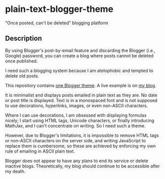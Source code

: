 # plain-text-blogger-theme

"Once posted, can't be deleted" blogging platform

## Description

By using Blogger's post-by-email feature and discarding the Blogger (i.e.,
Google) password, you can create a blog where posts cannot be deleted once
published.

I need such a blogging system because I am atelophobic and tempted to delete old
posts.

This repository contains [one Blogger theme](theme.xml).  A live example is on
[my blog](https://yuukikonnobot.blogspot.com/).

It is minimalist and displays posts emailed in plain text as they are.  No date
or post title is displayed.  Text is in a monospaced font and is not supposed to
use decorations, hyperlinks, images, or even non-ASCII characters.

Where I can use decorations, I am obsessed with displaying formulas nicely; I
start using HTML tags, Unicode characters, or finally introducing MathJax, and I
can't concentrate on writing.  So I need such a theme.

However, due to Blogger's limitations, it is impossible to remove HTML tags or
non-ASCII characters on the server side, and writing JavaScript to replace them
is cumbersome, so these are achieved by enforcing my own rule of emailing in
ASCII plain text.

Blogger does not appear to have any plans to end its service or delete inactive
blogs.  Theoretically, my blog should continue to be accessible after my death.
